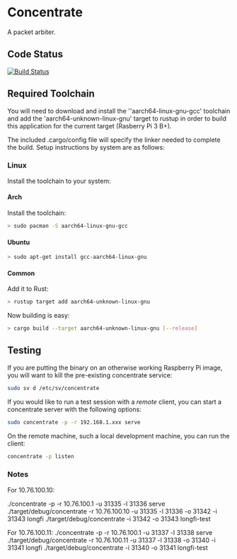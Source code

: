 # Concentrate

A packet arbiter.

## Code Status

[![Build Status](https://travis-ci.com/helium/concentrate.svg?token=gSksRQHcDis4sPKF5NRm&branch=master)](https://travis-ci.com/helium/concentrate)

## Required Toolchain

You will need to download and install the ''aarch64-linux-gnu-gcc' toolchain and add the 'aarch64-unknown-linux-gnu' target to rustup in order to build this application for the current target (Rasberry Pi 3 B+).

The included .cargo/config file will specify the linker needed to complete the build. Setup instructions by system are as follows:

### Linux
Install the toolchain to your system:
#### Arch
Install the toolchain:
```sh
> sudo pacman -S aarch64-linux-gnu-gcc
```
#### Ubuntu
```sh
> sudo apt-get install gcc-aarch64-linux-gnu
```
#### Common
Add it to Rust:
```sh
> rustup target add aarch64-unknown-linux-gnu
```
Now building is easy:
```sh
> cargo build --target aarch64-unknown-linux-gnu [--release]
```
## Testing
If you are putting the binary on an otherwise working Raspberry Pi image, you will want to kill the pre-existing concentrate service:
```sh
sudo sv d /etc/sv/concentrate
```
If you would like to run a test session with a _remote_ client, you can start a concentrate server with the following options:
```sh
sudo concentrate -p -r 192.168.1.xxx serve
```
On the remote machine, such a local development machine, you can run the client:
```sh
concentrate -p listen
```

### Notes
For 10.76.100.10: 

./concentrate -p -r 10.76.100.1 -u 31335 -l 31336 serve
./target/debug/concentrate -r 10.76.100.10 -u 31335 -l 31336 -o 31342 -i 31343 longfi
./target/debug/concentrate -i 31342 -o 31343 longfi-test

For 10.76.100.11: 
./concentrate -p -r 10.76.100.1 -u 31337 -l 31338 serve
./target/debug/concentrate -r 10.76.100.11 -u 31337 -l 31338 -o 31340 -i 31341 longfi
./target/debug/concentrate -i 31340 -o 31341 longfi-test